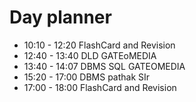 

# Day planner

- 10:10 - 12:20 FlashCard and Revision
- 12:40 - 13:40 DLD GATEoMEDIA
- 13:40 - 14:07 DBMS SQL GATEOMEDIA
- 15:20 - 17:00 DBMS pathak SIr
- 17:00 - 18:00 FlashCard and Revision